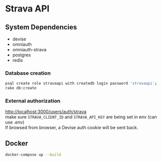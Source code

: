 # Strava API

## System Dependencies

* devise
* omniauth
* omniauth-strava
* postgres
* redis

### Database creation

```bash
psql create role stravaapi with createdb login password 'stravaapi';
rake db:create
```

### External authorization

[http://localhost:3000/users/auth/strava](http://localhost:3000/users/auth/strava)  
make sure `STRAVA_CLIENT_ID` and `STRAVA_API_KEY` are being set in env (can use .env)  
If browsed from browser, a Devise auth cookie will be sent back.

## Docker

```bash
docker-compose up --build
```
